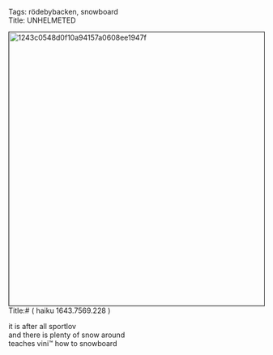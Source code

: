 Tags: rödebybacken, snowboard  
Title: UNHELMETED  
  
<p><img src="https://objects.hbvu.su/blotpix/2013/02/21.jpeg" width=540 height=540 alt="1243c0548d0f10a94157a0608ee1947f" border=1>
Title:# ( haiku 1643.7569.228 )  
  
it is after all sportlov  
and there is plenty of snow around  
teaches vini™ how to snowboard  
